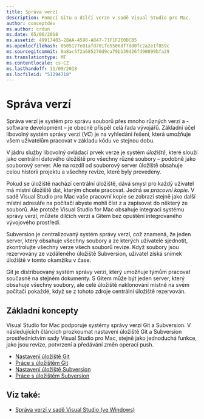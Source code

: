 ```yaml
---
title: Správa verzí
description: Pomocí Gitu a dílčí verze v sadě Visual Studio pro Mac.
author: conceptdev
ms.author: crdun
ms.date: 05/06/2018
ms.assetid: 49917483-28AA-4598-A847-71F1F2E0DCB5
ms.openlocfilehash: 0505177e01afd701fe5506df7dd0fc2a2e1f859c
ms.sourcegitcommit: 0a8ac5f2a685270d9ca79bb39d26fd90099bfa29
ms.translationtype: MT
ms.contentlocale: cs-CZ
ms.lasthandoff: 11/09/2018
ms.locfileid: "51294718"
---
```

# <a name="version-control"></a>Správa verzí

Správa verzí je systém pro správu souborů přes mnoho různých verzí a - software development – je obecně přispěl celá řada vývojářů. Základní účel libovolný systém správy verzí (_VC_) je na vyhledání řešení, která umožňuje všem uživatelům pracovat v základu kódu ve stejnou dobu.

V jádru služby libovolný ovládací prvek verze je systém _úložiště_, které slouží jako centrální datového úložiště pro všechny různé soubory – podobně jako souborový server. Ale na rozdíl od souborový server úložiště obsahuje celou historii projektu a všechny revize, které byly provedeny.

Pokud se úložiště nachází centrální úložiště, dává smysl pro každý uživatel má místní úložiště dat, kterým chcete pracovat. Jedná se _pracovní kopie_. V sadě Visual Studio pro Mac vaše pracovní kopie se zobrazí stejně jako další místní adresáře na počítači abyste mohli číst z a zapisovat do některý ze souborů. Ale protože Visual Studio for Mac obsahuje integraci systému správy verzí, můžete dílčích verzí a Gitem bez opuštění integrovaného vývojového prostředí.

Subversion je centralizovaný systém správy verzí, což znamená, že jeden server, který obsahuje všechny soubory a ze kterých uživatelé sjednotit, zkontrolujte všechny verze všech souborů revize. Když soubory jsou rezervovány ze vzdáleného úložiště Subversion, uživatel získá snímek úložiště v tomto okamžiku v čase.

Git je distribuovaný systém správy verzí, který umožňuje týmům pracovat současně na stejném dokumenty. S Gitem může být jeden server, který obsahuje všechny soubory, ale celé úložiště naklonování místně na svém počítači pokaždé, když se z tohoto zdroje centrální úložiště rezervován.

## <a name="basic-concepts"></a>Základní koncepty

Visual Studio for Mac podporuje systémy správy verzí Git a Subversion. V následujících článcích prozkoumat nastavení úložiště Git a Subversion prostřednictvím sady Visual Studio pro Mac, stejně jako jednoduchá funkce, jako jsou revize, potvrzení a předávání změn operací push.

* [Nastavení úložiště Git](set-up-git-repository.md)
* [Práce s úložištěm Git](working-with-git.md)
* [Nastavení úložiště Subversion](set-up-subversion-repository.md)
* [Práce s úložištěm Subversion](working-with-subversion.md)

## <a name="see-also"></a>Viz také:

* [Správa verzí v sadě Visual Studio (ve Windows)](/visualstudio/version-control/)